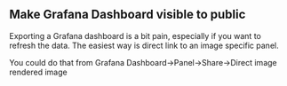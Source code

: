 Make Grafana Dashboard visible to public
----------------------------------------

Exporting a Grafana dashboard is a bit pain, especially if you want to refresh the data. The easiest way is direct link to an image specific panel.

You could do that from Grafana Dashboard->Panel->Share->Direct image rendered image
